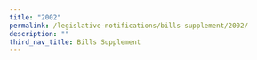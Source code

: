 ```yaml
---
title: "2002"
permalink: /legislative-notifications/bills-supplement/2002/
description: ""
third_nav_title: Bills Supplement
---
```

